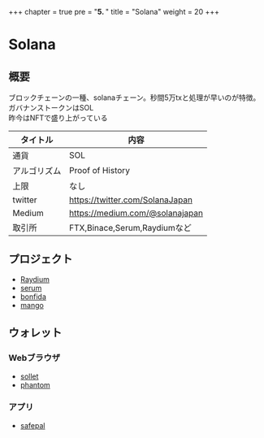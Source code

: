 +++
chapter = true
pre = "<b>5. </b>"
title = "Solana"
weight = 20
+++

# Solana

## 概要
ブロックチェーンの一種、solanaチェーン。秒間5万txと処理が早いのが特徴。  
ガバナンストークンはSOL  
昨今はNFTで盛り上がっている

タイトル |内容
---|---
通貨|SOL
アルゴリズム|Proof of History
上限|なし
twitter | https://twitter.com/SolanaJapan
Medium | https://medium.com/@solanajapan
取引所|FTX,Binace,Serum,Raydiumなど

## プロジェクト
- [Raydium](/solana/raydium/)
- [serum](/solana/serum/)
- [bonfida](/solana/bonfida/)
- [mango](/solana/mango/)

## ウォレット

### Webブラウザ
- [sollet](https://www.sollet.io)
- [phantom](https://phantom.app)

### アプリ
- [safepal](https://safepal.io)

